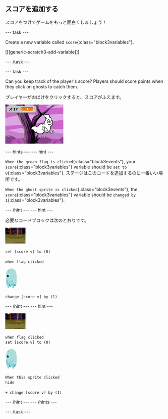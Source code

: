 ## スコアを追加する

スコアをつけてゲームをもっと面白くしましょう！

\--- task \---

Create a new variable called `score`{:class="block3variables"}.

[[[generic-scratch3-add-variable]]]

\--- /task \---

\--- task \---

Can you keep track of the player's score? Players should score points when they click on ghosts to catch them.

プレイヤーがおばけをクリックすると、スコアがふえます。

![Increasing score](images/ghost-score-test.png)

\--- hints \--- \--- hint \---

`When the green flag is clicked`{:class="block3events"}, your `score`{:class="block3variables"} variable should be `set to 0`{:class="block3variables"}. ステージはこのコードを追加するのに一番いい場所です。

`When the ghost sprite is clicked`{:class="block3events"}, the `score`{:class="block3variables"} variable should be `changed by 1`{:class="block3variables"}.

\--- /hint \--- \--- hint \---

必要なコードブロックは次のとおりです。

![backdrop icon](images/ghost-backdrop.png)

```blocks3
set [score v] to (0)

when flag clicked
```

![おばけのスプライト](images/ghost-sprite.png)

```blocks3
change [score v] by (1)
```

\--- /hint \--- \--- hint \---

![backdrop icon](images/ghost-backdrop.png)

```blocks3
when flag clicked
set [score v] to (0)
```

![おばけのスプライト](images/ghost-sprite.png)

```blocks3
When this sprite clicked
hide

+ change [score v] by (1)
```

\--- /hint \--- \--- /hints \---

\--- /task \---